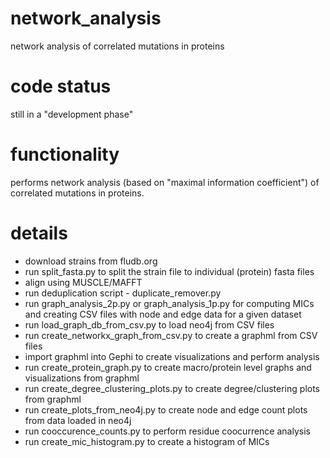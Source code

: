 # network_analysis
network analysis of correlated mutations in proteins

# code status
still in a "development phase"

# functionality
performs network analysis (based on "maximal information coefficient") of
correlated mutations in proteins.

# details
* download strains from fludb.org
* run split_fasta.py to split the strain file to individual (protein) fasta files
* align using MUSCLE/MAFFT
* run deduplication script - duplicate_remover.py
* run graph_analysis_2p.py or graph_analysis_1p.py for computing MICs and creating CSV files with node and edge data for a given dataset
* run load_graph_db_from_csv.py to load neo4j from CSV files
* run create_networkx_graph_from_csv.py to create a graphml from CSV files
* import graphml into Gephi to create visualizations and perform analysis
* run create_protein_graph.py to create macro/protein level graphs and visualizations from graphml
* run create_degree_clustering_plots.py to create degree/clustering plots from graphml
* run create_plots_from_neo4j.py to create node and edge count plots from data loaded in neo4j
* run cooccurence_counts.py to perform residue coocurrence analysis
* run create_mic_histogram.py to create a histogram of MICs